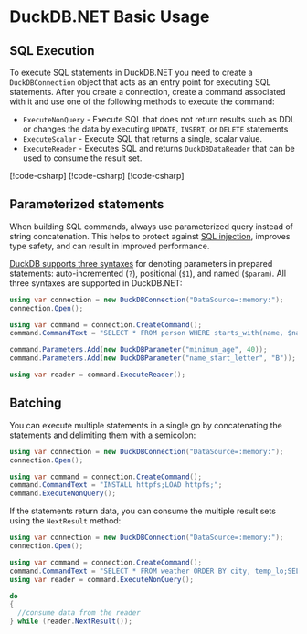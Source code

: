 # DuckDB.NET Basic Usage

## SQL Execution

To execute SQL statements in DuckDB.NET you need to create a `DuckDBConnection` object that acts as an entry point for executing SQL statements. After you create a connection, create a command associated with it and use one of the following methods to execute the command:

- `ExecuteNonQuery` - Execute SQL that does not return results such as DDL or changes the data by executing `UPDATE`, `INSERT`, or `DELETE` statements
- `ExecuteScalar` - Execute SQL that returns a single, scalar value.
- `ExecuteReader` - Executes SQL and returns `DuckDBDataReader` that can be used to consume the result set.

[!code-csharp[](../code/ExecuteNonQuery.cs "ExecuteNonQuery Example")]
[!code-csharp[](../code/ExecuteScalar.cs "ExecuteScalar Example")]
[!code-csharp[](../code/ExecuteReader.cs "ExecuteReader Example")]

## Parameterized statements

When building SQL commands, always use parameterized query instead of string concatenation. This helps to protect against [SQL injection](http://xkcd.com/327/), improves type safety, and can result in improved performance.

[DuckDB supports three syntaxes](https://duckdb.org/docs/sql/query_syntax/prepared_statements) for denoting parameters in prepared statements: auto-incremented (`?`), positional (`$1`), and named (`$param`). All three syntaxes are supported in DuckDB.NET:

```cs
using var connection = new DuckDBConnection("DataSource=:memory:");
connection.Open();

using var command = connection.CreateCommand();
command.CommandText = "SELECT * FROM person WHERE starts_with(name, $name_start_letter) AND age >= $minimum_age;";

command.Parameters.Add(new DuckDBParameter("minimum_age", 40));
command.Parameters.Add(new DuckDBParameter("name_start_letter", "B"));

using var reader = command.ExecuteReader();
```

## Batching

You can execute multiple statements in a single go by concatenating the statements and delimiting them with a semicolon:

```cs
using var connection = new DuckDBConnection("DataSource=:memory:");
connection.Open();

using var command = connection.CreateCommand();
command.CommandText = "INSTALL httpfs;LOAD httpfs;";
command.ExecuteNonQuery();
```

If the statements return data, you can consume the multiple result sets using the `NextResult` method:

```cs
using var connection = new DuckDBConnection("DataSource=:memory:");
connection.Open();

using var command = connection.CreateCommand();
command.CommandText = "SELECT * FROM weather ORDER BY city, temp_lo;SELECT DISTINCT city FROM weather;";
using var reader = command.ExecuteNonQuery();

do
{
  //consume data from the reader
} while (reader.NextResult());
```
